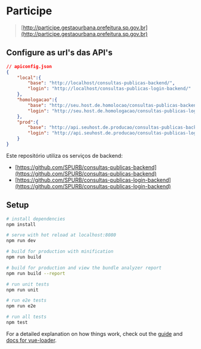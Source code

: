 # Participe

> [http://participe.gestaourbana.prefeitura.sp.gov.br](http://participe.gestaourbana.prefeitura.sp.gov.br)

## Configure as url's das API's
``` json
// apiconfig.json
{
	"local":{
		"base": "http://localhost/consultas-publicas-backend/",
		"login": "http://localhost/consultas-publicas-login-backend/"
	},
	"homologacao":{
		"base": "http://seu.host.de.homolocao/consultas-publicas-backend",
		"login": "http://seu.host.de.homologacao/consultas-publicas-login-backend/"
	},
	"prod":{
		"base": "http://api.seuhost.de.producao/consultas-publicas-backend",
		"login": "http://api.seuhost.de.producao/consultas-publicas-login-backend/"
	}
}
```
Este repositório utiliza os serviços de backend:
* [https://github.com/SPURB/consultas-publicas-backend](https://github.com/SPURB/consultas-publicas-backend)
* [https://github.com/SPURB/consultas-publicas-login-backend](https://github.com/SPURB/consultas-publicas-login-backend)

## Setup

``` bash
# install dependencies
npm install

# serve with hot reload at localhost:8080
npm run dev

# build for production with minification
npm run build

# build for production and view the bundle analyzer report
npm run build --report

# run unit tests
npm run unit

# run e2e tests
npm run e2e

# run all tests
npm test
```

For a detailed explanation on how things work, check out the [guide](http://vuejs-templates.github.io/webpack/) and [docs for vue-loader](http://vuejs.github.io/vue-loader).
